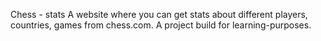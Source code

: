 Chess - stats
A website where you can get stats about different players, countries, games from chess.com. A project build for learning-purposes.
